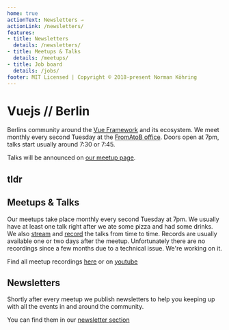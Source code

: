 ```yaml
---
home: true
actionText: Newsletters →
actionLink: /newsletters/
features:
- title: Newsletters
  details: /newsletters/
- title: Meetups & Talks
  details: /meetups/
- title: Job board
  details: /jobs/
footer: MIT Licensed | Copyright © 2018-present Norman Köhring
---
```


# Vuejs // Berlin

Berlins community around the [Vue Framework](https://vuejs.org) and its ecosystem. We meet monthly every second Tuesday at the [FromAtoB office](https://www.openstreetmap.org/node/1552575092#map=19/52.52353/13.40491).
Doors open at 7pm, talks start usually around 7:30 or 7:45.

<next-meetup />

Talks will be announced on [our meetup page](https://www.meetup.com/de-DE/Vue-js-Berlin/).

## tldr

<shortcuts />

## Meetups & Talks

Our meetups take place monthly every second Tuesday at 7pm. We usually have at least one talk right after we ate some pizza and had some drinks. We also [stream](https://www.instagram.com/vuejs_berlin/) and [record](https://www.youtube.com/channel/UClSmiKom-8XsWbi5NTWurjg) the talks from time to time. Records are usually available one or two days after the meetup. Unfortunately there are no recordings since a few months due to a technical issue. We're working on it.

Find all meetup recordings [here](/meetups/) or on [youtube](https://www.youtube.com/channel/UClSmiKom-8XsWbi5NTWurjg)

## Newsletters

Shortly after every meetup we publish newsletters to help you keeping up with all the events in and around the community.

You can find them in our [newsletter section](/newsletters/)
